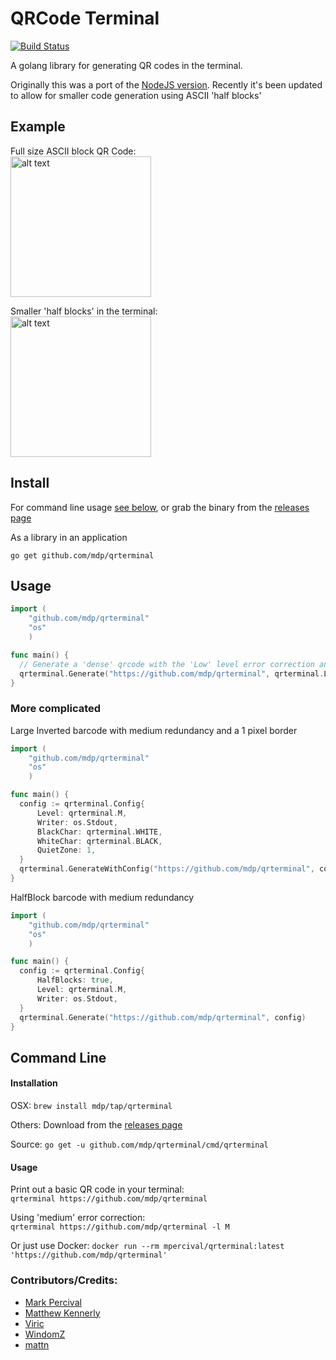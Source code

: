# QRCode Terminal

[![Build Status](https://secure.travis-ci.org/mdp/qrterminal.png)](https://travis-ci.org/mdp/qrterminal)

A golang library for generating QR codes in the terminal.

Originally this was a port of the [NodeJS version](https://github.com/gtanner/qrcode-terminal). Recently it's been updated to allow for smaller code generation using ASCII 'half blocks'

## Example
Full size ASCII block QR Code:  
<img src="https://user-images.githubusercontent.com/2868/37992336-0ba06b56-31d1-11e8-9d32-5c6bb008dc74.png" alt="alt text" width="225" height="225">

Smaller 'half blocks' in the terminal:  
<img src="https://user-images.githubusercontent.com/2868/37992371-243d4238-31d1-11e8-92f8-e34a794b21af.png" alt="alt text" width="225" height="225">

## Install

For command line usage [see below](https://github.com/mdp/qrterminal#command-line), or grab the binary from the [releases page](https://github.com/mdp/qrterminal/releases)

As a library in an application

`go get github.com/mdp/qrterminal`

## Usage

```go
import (
    "github.com/mdp/qrterminal"
    "os"
    )

func main() {
  // Generate a 'dense' qrcode with the 'Low' level error correction and write it to Stdout
  qrterminal.Generate("https://github.com/mdp/qrterminal", qrterminal.L, os.Stdout)
}
```

### More complicated

Large Inverted barcode with medium redundancy and a 1 pixel border
```go
import (
    "github.com/mdp/qrterminal"
    "os"
    )

func main() {
  config := qrterminal.Config{
      Level: qrterminal.M,
      Writer: os.Stdout,
      BlackChar: qrterminal.WHITE,
      WhiteChar: qrterminal.BLACK,
      QuietZone: 1,
  }
  qrterminal.GenerateWithConfig("https://github.com/mdp/qrterminal", config)
}
```

HalfBlock barcode with medium redundancy
```go
import (
    "github.com/mdp/qrterminal"
    "os"
    )

func main() {
  config := qrterminal.Config{
      HalfBlocks: true,
      Level: qrterminal.M,
      Writer: os.Stdout,
  }
  qrterminal.Generate("https://github.com/mdp/qrterminal", config)
}
```


## Command Line

#### Installation

OSX: `brew install mdp/tap/qrterminal`

Others: Download from the [releases page](https://github.com/mdp/qrterminal/releases)

Source: `go get -u github.com/mdp/qrterminal/cmd/qrterminal`

#### Usage

Print out a basic QR code in your terminal:  
`qrterminal https://github.com/mdp/qrterminal`

Using 'medium' error correction:  
`qrterminal https://github.com/mdp/qrterminal -l M`

Or just use Docker: `docker run --rm mpercival/qrterminal:latest 'https://github.com/mdp/qrterminal'`

### Contributors/Credits:

- [Mark Percival](https://github.com/mdp)
- [Matthew Kennerly](https://github.com/mtkennerly)  
- [Viric](https://github.com/viric)  
- [WindomZ](https://github.com/WindomZ)  
- [mattn](https://github.com/mattn)  
